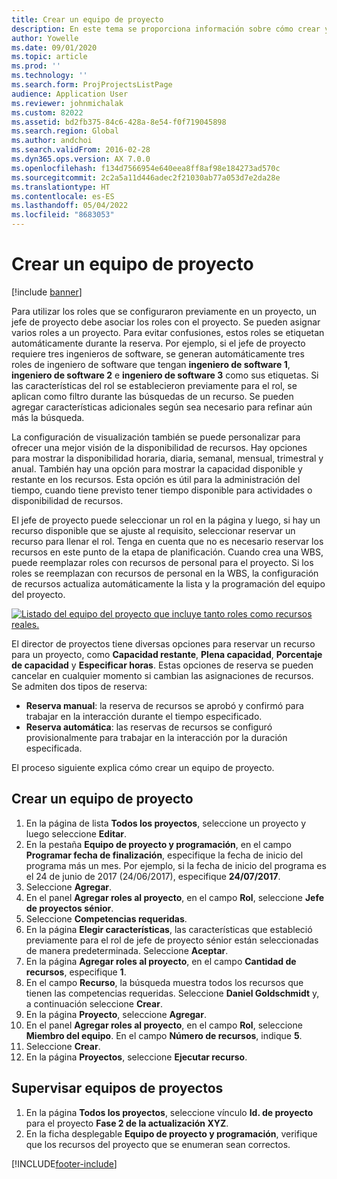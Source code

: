 ```yaml
---
title: Crear un equipo de proyecto
description: En este tema se proporciona información sobre cómo crear y gestionar equipos de proyecto.
author: Yowelle
ms.date: 09/01/2020
ms.topic: article
ms.prod: ''
ms.technology: ''
ms.search.form: ProjProjectsListPage
audience: Application User
ms.reviewer: johnmichalak
ms.custom: 82022
ms.assetid: bd2fb375-84c6-428a-8e54-f0f719045898
ms.search.region: Global
ms.author: andchoi
ms.search.validFrom: 2016-02-28
ms.dyn365.ops.version: AX 7.0.0
ms.openlocfilehash: f134d7566954e640eea8ff8af98e184273ad570c
ms.sourcegitcommit: 2c2a5a11d446adec2f21030ab77a053d7e2da28e
ms.translationtype: HT
ms.contentlocale: es-ES
ms.lasthandoff: 05/04/2022
ms.locfileid: "8683053"
---
```

# <a name="create-a-project-team"></a>Crear un equipo de proyecto

[!include [banner](../includes/banner.md)]

Para utilizar los roles que se configuraron previamente en un proyecto, un jefe de proyecto debe asociar los roles con el proyecto. Se pueden asignar varios roles a un proyecto. Para evitar confusiones, estos roles se etiquetan automáticamente durante la reserva. Por ejemplo, si el jefe de proyecto requiere tres ingenieros de software, se generan automáticamente tres roles de ingeniero de software que tengan **ingeniero de software 1**, **ingeniero de software 2** e **ingeniero de software 3** como sus etiquetas. Si las características del rol se establecieron previamente para el rol, se aplican como filtro durante las búsquedas de un recurso. Se pueden agregar características adicionales según sea necesario para refinar aún más la búsqueda.

La configuración de visualización también se puede personalizar para ofrecer una mejor visión de la disponibilidad de recursos. Hay opciones para mostrar la disponibilidad horaria, diaria, semanal, mensual, trimestral y anual. También hay una opción para mostrar la capacidad disponible y restante en los recursos. Esta opción es útil para la administración del tiempo, cuando tiene previsto tener tiempo disponible para actividades o disponibilidad de recursos.

El jefe de proyecto puede seleccionar un rol en la página y luego, si hay un recurso disponible que se ajuste al requisito, seleccionar reservar un recurso para llenar el rol. Tenga en cuenta que no es necesario reservar los recursos en este punto de la etapa de planificación. Cuando crea una WBS, puede reemplazar roles con recursos de personal para el proyecto. Si los roles se reemplazan con recursos de personal en la WBS, la configuración de recursos actualiza automáticamente la lista y la programación del equipo del proyecto.

[![Listado del equipo del proyecto que incluye tanto roles como recursos reales.](./media/projectresourcing03-1024x368.jpg)](./media/projectresourcing03.jpg) 

El director de proyectos tiene diversas opciones para reservar un recurso para un proyecto, como **Capacidad restante**, **Plena capacidad**, **Porcentaje de capacidad** y **Especificar horas**. Estas opciones de reserva se pueden cancelar en cualquier momento si cambian las asignaciones de recursos. Se admiten dos tipos de reserva:

- **Reserva manual**: la reserva de recursos se aprobó y confirmó para trabajar en la interacción durante el tiempo especificado.
- **Reserva automática**: las reservas de recursos se configuró provisionalmente para trabajar en la interacción por la duración especificada.

El proceso siguiente explica cómo crear un equipo de proyecto.

## <a name="create-a-project-team"></a>Crear un equipo de proyecto

1. En la página de lista **Todos los proyectos**, seleccione un proyecto y luego seleccione **Editar**.
2. En la pestaña **Equipo de proyecto y programación**, en el campo **Programar fecha de finalización**, especifique la fecha de inicio del programa más un mes. Por ejemplo, si la fecha de inicio del programa es el 24 de junio de 2017 (24/06/2017), especifique **24/07/2017**.
3. Seleccione **Agregar**.
4. En el panel **Agregar roles al proyecto**, en el campo **Rol**, seleccione **Jefe de proyectos sénior**.
5. Seleccione **Competencias requeridas**.
6. En la página **Elegir características**, las características que estableció previamente para el rol de jefe de proyecto sénior están seleccionadas de manera predeterminada. Seleccione **Aceptar**.
7. En la página **Agregar roles al proyecto**, en el campo **Cantidad de recursos**, especifique **1**.
8. En el campo **Recurso**, la búsqueda muestra todos los recursos que tienen las competencias requeridas. Seleccione **Daniel Goldschmidt** y, a continuación seleccione **Crear**.
9. En la página **Proyecto**, seleccione **Agregar**.
10. En el panel **Agregar roles al proyecto**, en el campo **Rol**, seleccione **Miembro del equipo**. En el campo **Número de recursos**, indique **5**.
11. Seleccione **Crear**.
12. En la página **Proyectos**, seleccione **Ejecutar recurso**.

## <a name="monitor-project-teams"></a>Supervisar equipos de proyectos
1. En la página **Todos los proyectos**, seleccione vínculo **Id. de proyecto** para el proyecto **Fase 2 de la actualización XYZ**.
2. En la ficha desplegable **Equipo de proyecto y programación**, verifique que los recursos del proyecto que se enumeran sean correctos.


[!INCLUDE[footer-include](../includes/footer-banner.md)]
